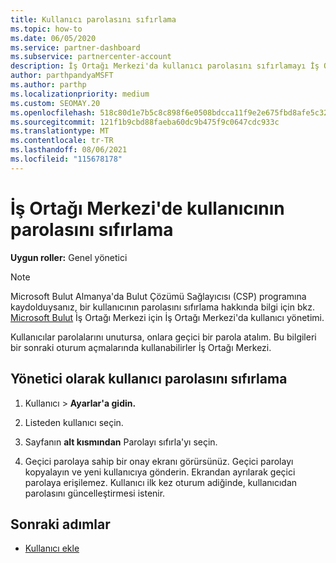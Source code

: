 ```yaml
---
title: Kullanıcı parolasını sıfırlama
ms.topic: how-to
ms.date: 06/05/2020
ms.service: partner-dashboard
ms.subservice: partnercenter-account
description: İş Ortağı Merkezi'da kullanıcı parolasını sıfırlamayı İş Ortağı Merkezi. Kullanıcılar, bir sonraki oturum açmaları için geçici bir parola İş Ortağı Merkezi.
author: parthpandyaMSFT
ms.author: parthp
ms.localizationpriority: medium
ms.custom: SEOMAY.20
ms.openlocfilehash: 518c80d1e7b5c8c898f6e0508bdcca11f9e2e675fbd8afe5c327ec68877a0ed0
ms.sourcegitcommit: 121f1b9cbd88faeba60dc9b475f9c0647cdc933c
ms.translationtype: MT
ms.contentlocale: tr-TR
ms.lasthandoff: 08/06/2021
ms.locfileid: "115678178"
---
```

# <a name="reset-a-users-password-in-partner-center"></a>İş Ortağı Merkezi'de kullanıcının parolasını sıfırlama

**Uygun roller:** Genel yönetici

> [!NOTE]  
> Microsoft Bulut Almanya'da Bulut Çözümü Sağlayıcısı (CSP) programına kaydolduysanız, bir kullanıcının parolasını sıfırlama hakkında bilgi için bkz. [Microsoft Bulut](user-management-in-partner-center-for-microsoft-cloud-germany.md) İş Ortağı Merkezi için İş Ortağı Merkezi'da kullanıcı yönetimi.

Kullanıcılar parolalarını unutursa, onlara geçici bir parola atalım. Bu bilgileri bir sonraki oturum açmalarında kullanabilirler İş Ortağı Merkezi.

## <a name="reset-a-user-password-as-an-admin"></a>Yönetici olarak kullanıcı parolasını sıfırlama

1. Kullanıcı  &gt; **Ayarlar'a gidin.**

2. Listeden kullanıcı seçin.

3. Sayfanın **alt kısmından** Parolayı sıfırla'yı seçin.

4. Geçici parolaya sahip bir onay ekranı görürsünüz. Geçici parolayı kopyalayın ve yeni kullanıcıya gönderin. Ekrandan ayrılarak geçici parolaya erişilemez. Kullanıcı ilk kez oturum adiğinde, kullanıcıdan parolasını güncelleştirmesi istenir.

## <a name="next-steps"></a>Sonraki adımlar

- [Kullanıcı ekle](create-user-accounts-and-set-permissions.md)
